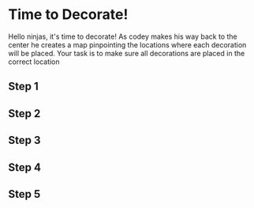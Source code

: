 # Time to Decorate!
Hello ninjas, it's time to decorate! As codey makes his way back to the center he creates a map pinpointing the locations where each decoration will be placed. Your task is to make sure all decorations are placed in the correct location
## Step 1

## Step 2

## Step 3

## Step 4

## Step 5

```template